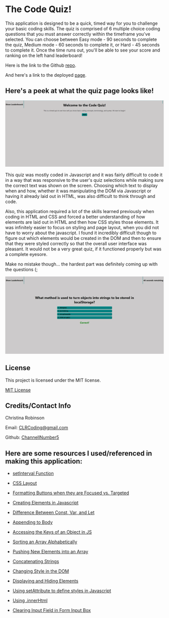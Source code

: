 # The Code Quiz!

This application is designed to be a quick, timed way for you to challenge your basic coding skills. The quiz is comprised of 6 multiple choice coding questions that you must answer correctly within the timeframe you've selected. You can choose between Easy mode - 90 seconds to complete the quiz, Medium mode - 60 seconds to complete it, or Hard - 45 seconds to complete it. Once the time runs out, you'll be able to see your score and ranking on the left hand leaderboard!

Here is the link to the Github [repo](https://github.com/ChannellNumber5/CR-Code-Quiz).

And here's a link to the deployed [page](https://channellnumber5.github.io/CR-Code-Quiz/).

## Here's a peek at what the quiz page looks like!
![Page Screenshot](./images/CodeQuiz.png)

This quiz was mostly coded in Javascript and it was fairly difficult to code it in a way that was responsive to the user's quiz selections while making sure the correct text was shown on the screen. Choosing which text to display when and how, whether it was manipulating the DOM via Javascript or having it already laid out in HTML, was also difficult to think through and code.

Also, this application required a lot of the skills learned previously when coding in HTML and CSS and forced a better understanding of how elements are laid out in HTML and then how CSS styles those elements. It was infinitely easier to focus on styling and page layout, when you did not have to worry about the javascript. I found it incredibly difficult though to figure out which elements would be created in the DOM and then to ensure that they were styled correctly so that the overall user interface was pleasant. It would not be a very great quiz, if it functioned properly but was a complete eyesore.

Make no mistake though... the hardest part was definitely coming up with the questions (;

![Page Screenshot 2](./images/Code_Quiz_ScreenShot2.jpeg)

## License

This project is licensed under the MIT license.

[MIT License](https://opensource.org/licenses/MIT)

## Credits/Contact Info

Christina Robinson

Email: [CLRCoding@gmail.com](mailto:CLRCoding@gmail.com)

Github: [ChannellNumber5](https://github.com/ChannellNumber5)

## Here are some resources I used/referenced in making this application:

- [setInterval Function](https://www.w3schools.com/jsref/met_win_setinterval.asp)

- [CSS Layout](https://www.w3schools.com/css/css_align.asp)

- [Formatting Buttons when they are Focused vs. Targeted](https://stackoverflow.com/questions/44263892/how-to-style-a-clicked-button-in-css)

- [Creating Elements in Javascript](https://www.w3schools.com/jsref/met_document_createelement.asp)

- [Difference Between Const, Var, and Let](https://www.geeksforgeeks.org/difference-between-var-let-and-const-keywords-in-javascript/)

- [Appending to Body](https://stackoverflow.com/questions/50186596/how-to-append-multiple-elements-to-a-div)

- [Accessing the Keys of an Object in JS](https://developer.mozilla.org/en-US/docs/Web/JavaScript/Reference/Global_Objects/Object/keys)

- [Sorting an Array Alphabetically](https://developer.mozilla.org/en-US/docs/Web/JavaScript/Reference/Global_Objects/Array/sort)

- [Pushing New Elements into an Array](https://www.w3schools.com/jsref/jsref_push.asp)

- [Concatenating Strings](https://www.w3schools.com/jsref/jsref_concat_string.asp)

- [Changing Style in the DOM](https://www.w3schools.com/js/js_htmldom_css.asp)

- [Displaying and Hiding Elements](https://www.w3schools.com/js/tryit.asp?filename=tryjs_visibility)

- [Using setAttribute to define styles in Javascript](https://www.techiedelight.com/define-multiple-css-attributes-javascript/)

- [Using .innerHtml](https://sebhastian.com/new-line-javascript/#:~:text=If%20you%20want%20to%20add,which%20stands%20for%20new%20line.)

- [Clearing Input Field in Form Input Box](https://reactgo.com/clear-input-value-javascript/)